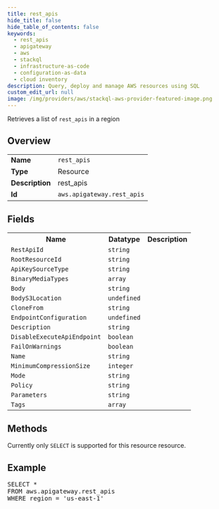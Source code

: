 ```yaml
---
title: rest_apis
hide_title: false
hide_table_of_contents: false
keywords:
  - rest_apis
  - apigateway
  - aws
  - stackql
  - infrastructure-as-code
  - configuration-as-data
  - cloud inventory
description: Query, deploy and manage AWS resources using SQL
custom_edit_url: null
image: /img/providers/aws/stackql-aws-provider-featured-image.png
---
```

Retrieves a list of <code>rest_apis</code> in a region

## Overview
<table><tbody>
<tr><td><b>Name</b></td><td><code>rest_apis</code></td></tr>
<tr><td><b>Type</b></td><td>Resource</td></tr>
<tr><td><b>Description</b></td><td>rest_apis</td></tr>
<tr><td><b>Id</b></td><td><code>aws.apigateway.rest_apis</code></td></tr>
</tbody></table>

## Fields
<table><tbody>
<tr><th>Name</th><th>Datatype</th><th>Description</th></tr>
<tr><td><code>RestApiId</code></td><td><code>string</code></td><td></td></tr>
<tr><td><code>RootResourceId</code></td><td><code>string</code></td><td></td></tr>
<tr><td><code>ApiKeySourceType</code></td><td><code>string</code></td><td></td></tr>
<tr><td><code>BinaryMediaTypes</code></td><td><code>array</code></td><td></td></tr>
<tr><td><code>Body</code></td><td><code>string</code></td><td></td></tr>
<tr><td><code>BodyS3Location</code></td><td><code>undefined</code></td><td></td></tr>
<tr><td><code>CloneFrom</code></td><td><code>string</code></td><td></td></tr>
<tr><td><code>EndpointConfiguration</code></td><td><code>undefined</code></td><td></td></tr>
<tr><td><code>Description</code></td><td><code>string</code></td><td></td></tr>
<tr><td><code>DisableExecuteApiEndpoint</code></td><td><code>boolean</code></td><td></td></tr>
<tr><td><code>FailOnWarnings</code></td><td><code>boolean</code></td><td></td></tr>
<tr><td><code>Name</code></td><td><code>string</code></td><td></td></tr>
<tr><td><code>MinimumCompressionSize</code></td><td><code>integer</code></td><td></td></tr>
<tr><td><code>Mode</code></td><td><code>string</code></td><td></td></tr>
<tr><td><code>Policy</code></td><td><code>string</code></td><td></td></tr>
<tr><td><code>Parameters</code></td><td><code>string</code></td><td></td></tr>
<tr><td><code>Tags</code></td><td><code>array</code></td><td></td></tr>

</tbody></table>

## Methods
Currently only <code>SELECT</code> is supported for this resource resource.

## Example
<pre>
SELECT * 
FROM aws.apigateway.rest_apis
WHERE region = 'us-east-1'
</pre>
